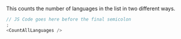 
This counts the number of languages in the list in two different ways.

```js
// JS Code goes here before the final semicolon
;
<CountAllLanguages />
```
